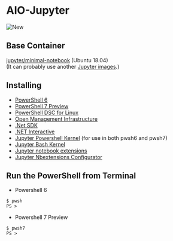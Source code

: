 # AIO-Jupyter
![New](https://user-images.githubusercontent.com/20841864/74504331-2c1b3e80-4f37-11ea-8c48-b919105341ba.jpg)

## Base Container
 [jupyter/minimal-notebook](https://hub.docker.com/r/jupyter/minimal-notebook/) (Ubuntu 18.04)  
(It can probably use another [Jupyter images](https://hub.docker.com/u/jupyter).)

## Installing
- [PowerShell 6](https://github.com/PowerShell/PowerShell)
- [PowerShell 7 Preview](https://github.com/PowerShell/PowerShell)
- [PowerShell DSC for Linux](https://github.com/microsoft/PowerShell-DSC-for-Linux)
- [Open Management Infrastructure](https://github.com/microsoft/omi)
- [.Net SDK](https://github.com/dotnet/sdk)
- [.NET Interactive](https://github.com/dotnet/interactive)
- [Jupyter Powershell Kernel](https://github.com/vors/jupyter-powershell) (for use in both pwsh6 and pwsh7)
- [Jupyter Bash Kernel](https://github.com/takluyver/bash_kernel)
- [Jupyter notebook extensions](https://github.com/ipython-contrib/jupyter_contrib_nbextensions)
- [Jupyter Nbextensions Configurator](https://github.com/Jupyter-contrib/jupyter_nbextensions_configurator)

## Run the PowerShell from Terminal
- Powershell 6
```
$ pwsh
PS >
```
- Powershell 7 Preview
```
$ pwsh7
PS >
```

